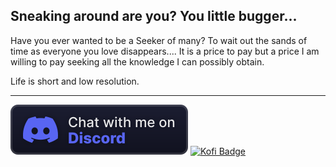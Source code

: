 <!-- START Links -->
[Kofi]: https://ko-fi.com/ryderbelserion
[Discord]: https://discord.gg/Gsan8cFrDJ

[Discord Badge]: https://raw.githubusercontent.com/intergrav/devins-badges/v2/assets/cozy/social/discord-singular_vector.svg
[Sponsors Badge]: https://raw.githubusercontent.com/intergrav/devins-badges/v2/assets/cozy/donate/ghsponsors-singular_vector.svg
[Kofi Badge]: https://cdn.jsdelivr.net/gh/intergrav/devins-badges/assets/cozy/donate/kofi-singular-alt_vector.svg

[Discord Badge]: https://cdn.jsdelivr.net/gh/intergrav/devins-badges/assets/cozy/social/discord-singular_vector.svg

## Sneaking around are you? You little bugger...

Have you ever wanted to be a Seeker of many? To wait out the sands of time as everyone you love disappears.... It is a price to pay but a price I am willing to pay seeking all the knowledge I can possibly obtain.

Life is short and low resolution.

<!-- END Links -->

---

[![Discord Badge]][Discord]
[![Kofi Badge]][Kofi]
